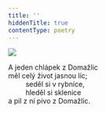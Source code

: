 ```yaml
---
title: ''
hiddenTitle: true
contentType: poetry
---
```


<section>

![](../Images/088.jpg)

A jeden chlápek z Domažlic  
měl celý život jasnou líc;  
         seděl si v rybníce,  
         hleděl si sklenice  
a pil z ní pivo z Domažlic.

</section>
